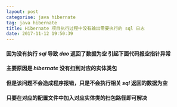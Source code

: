 ```yaml
---
layout: post
categorise: java hibernate
tag: java hibernate
title: Hibernate 项目执行过程中没有输出需要执行的 sql 日志
date: 2017-11-12 19:50:39
---
```

#### 因为没有执行 *sql* 导致 *dao* 返回了数据为空 引起下面代码报空指针异常

#### 主要原因是 *hibernate* 没有扫到对应的实体类包

#### 但是该问题不会造成程序报错，只是不会执行相关 *sql* 返回的数据为空

#### 只要在对应的配置文件中加入对应实体类的扫包路径即可解决







